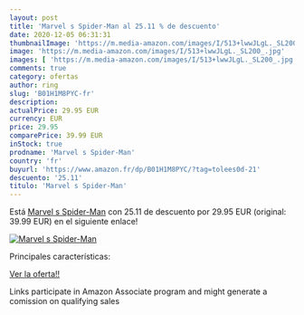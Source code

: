 ```yaml
---
layout: post
title: 'Marvel s Spider-Man al 25.11 % de descuento'
date: 2020-12-05 06:31:31
thumbnailImage: 'https://m.media-amazon.com/images/I/513+lwwJLgL._SL200_.jpg'
image: 'https://m.media-amazon.com/images/I/513+lwwJLgL._SL200_.jpg'
images: [ 'https://m.media-amazon.com/images/I/513+lwwJLgL._SL200_.jpg' ]
comments: true
category: ofertas
author: ring
slug: 'B01H1M8PYC-fr'
description:
actualPrice: 29.95 EUR
currency: EUR
price: 29.95
comparePrice: 39.99 EUR
inStock: true
prodname: 'Marvel s Spider-Man'
country: 'fr'
buyurl: 'https://www.amazon.fr/dp/B01H1M8PYC/?tag=tolees0d-21'
descuento: '25.11'
titulo: 'Marvel s Spider-Man'
---
```


Está [Marvel s Spider-Man](https://www.amazon.fr/dp/B01H1M8PYC/?tag=tolees0d-21) con 25.11 de descuento por 29.95 EUR (original: 39.99 EUR) en el siguiente enlace!

[![Marvel s Spider-Man](https://m.media-amazon.com/images/I/513+lwwJLgL._SL200_.jpg)](https://www.amazon.fr/dp/B01H1M8PYC/?tag=tolees0d-21)

Principales características:


[Ver la oferta!!](https://www.amazon.fr/dp/B01H1M8PYC/?tag=tolees0d-21)

Links participate in Amazon Associate program and might generate a comission on qualifying sales



